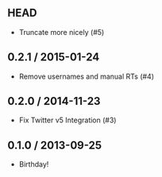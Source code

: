 ## HEAD

  * Truncate more nicely (#5)

## 0.2.1 / 2015-01-24

  * Remove usernames and manual RTs (#4)

## 0.2.0 / 2014-11-23

  * Fix Twitter v5 Integration (#3)

## 0.1.0 / 2013-09-25

  * Birthday!
